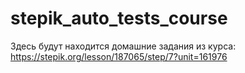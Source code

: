 # stepik_auto_tests_course
Здесь будут находится домашние задания из курса:
https://stepik.org/lesson/187065/step/7?unit=161976
